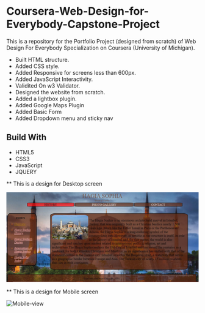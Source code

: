 
  <h1>Coursera-Web-Design-for-Everybody-Capstone-Project</h1>
  <p>This is a repository for the Portfolio Project (designed from scratch) of Web Design For Everybody Specialization on Coursera (University of Michigan).</p>

  <ul>
    <li>Built HTML structure.</li>
    <li>Added CSS style.</li>
    <li>Added Responsive for screens less than 600px.</li>
    <li>Added JavaScript Interactivity.</li>
    <li>Validited On w3 Validator.</li>
    <li>Designed the website from scratch.</li>
    <li>Added a lightbox plugin.</li>
    <li>Added Google Maps Plugin</li>
    <li>Added  Basic Form</li>
    <li>Added Dropdown menu and sticky nav</li>

  </ul>
  <h2>Build With</h2>
  <ul>
    <li>HTML5</li>
    <li>CSS3</li>
    <li>JavaScript</li>
    <li>JQUERY</li>
  </ul>
  ** This is a design for Desktop screen

  ![Desktop-design](https://github.com/arascoban/arasyesilcoursera/blob/main/Screenshoots/main.JPG)


  ** This is a design for Mobile screen


  ![Mobile-view](https://github.com/NohaaAa/Coursera-Web-Design-for-Everybody-Capstone-Project/blob/master/Designs/mobile%20view.png)
